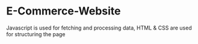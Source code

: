 # E-Commerce-Website
Javascript is used for fetching and processing data, HTML &amp; CSS are used for structuring the page

